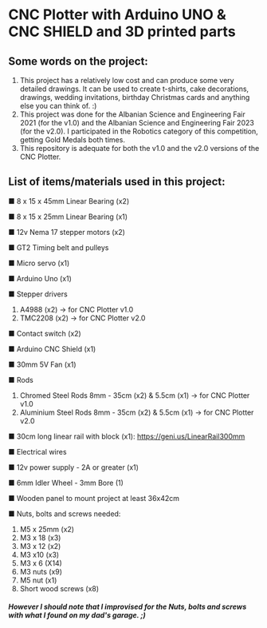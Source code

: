 # CNC Plotter with Arduino UNO & CNC SHIELD and 3D printed parts

## Some words on the project:
1. This project has a relatively low cost and can produce some very detailed drawings. It can be used to create t-shirts, cake decorations, drawings, wedding invitations, birthday Christmas cards and anything else you can think of. :)
2. This project was done for the Albanian Science and Engineering Fair 2021 (for the v1.0) and the Albanian Science and Engineering Fair 2023 (for the v2.0). I participated in the Robotics category of this competition, getting Gold Medals both times.
3. This repository is adequate for both the v1.0 and the v2.0 versions of the CNC Plotter.

## List of items/materials used in this project:
■ 8 x 15 x 45mm Linear Bearing (x2)

■ 8 x 15 x 25mm Linear Bearing (x1)

■ 12v Nema 17 stepper motors (x2)

■ GT2 Timing belt and pulleys

■ Micro servo (x1)

■ Arduino Uno (x1)

■ Stepper drivers 
  1. A4988 (x2) -> for CNC Plotter v1.0
  2. TMC2208 (x2) -> for CNC Plotter v2.0

■ Contact switch (x2)

■ Arduino CNC Shield (x1)

■ 30mm 5V Fan (x1)

■ Rods
  1. Chromed Steel Rods 8mm - 35cm (x2) & 5.5cm (x1) -> for CNC Plotter v1.0
  2. Aluminium Steel Rods 8mm - 35cm (x2) & 5.5cm (x1) -> for CNC Plotter v2.0

■ 30cm long linear rail with block (x1): https://geni.us/LinearRail300mm

■ Electrical wires

■ 12v power supply - 2A or greater (x1)

■ 6mm Idler Wheel - 3mm Bore (1)

■ Wooden panel to mount project at least 36x42cm

■ Nuts, bolts and screws needed:
  1. M5 x 25mm (x2)
  2. M3 x 18 (x3)
  3. M3 x 12 (x2)
  4. M3 x10 (x3)
  5. M3 x 6 (X14)
  6. M3 nuts (x9)
  7. M5 nut (x1)
  8. Short wood screws (x8)
##### However I should note that I improvised for the Nuts, bolts and screws with what I found on my dad's garage. ;)
